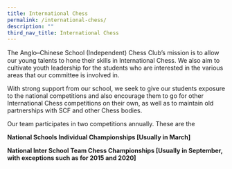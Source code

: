 ```yaml
---
title: International Chess
permalink: /international-chess/
description: ""
third_nav_title: International Chess
---
```

The Anglo ̶ Chinese School (Independent) Chess Club’s mission is to allow our young talents to hone their skills in International Chess. We also aim to cultivate youth leadership for the students who are interested in the various areas that our committee is involved in.

With strong support from our school, we seek to give our students exposure to the national competitions and also encourage them to go for other International Chess competitions on their own, as well as to maintain old partnerships with SCF and other Chess bodies.

Our team participates in two competitions annually. These are the

**National Schools Individual Championships \[Usually in March\]**

**National Inter School Team Chess Championships \[Usually in September, with exceptions such as for 2015 and 2020\]**